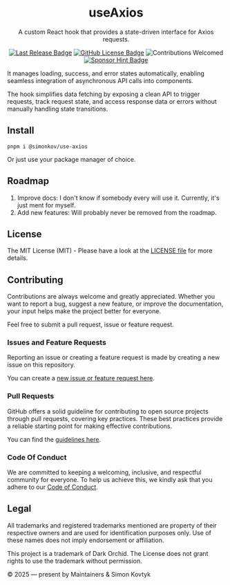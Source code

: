 <div align="center">
  
  # useAxios
  A custom React hook that provides a state-driven interface for Axios requests.
  
  [![Last Release Badge](https://img.shields.io/github/v/release/simonkovtyk/use-axios?sort=semver&display_name=release&color=7300ff&labelColor=27272a)](../../releases/latest)
  [![GitHub License Badge](https://img.shields.io/github/license/simonkovtyk/use-axios?color=7300ff&labelColor=27272a)](./LICENSE)
  ![Contributions Welcomed](https://img.shields.io/badge/contributions-welcomed-7300ff?labelColor=27272a)
  [![Sponsor Hint Badge](https://img.shields.io/badge/❤️-Sponsor_it-%23dc2626?style=flat&labelColor=27272a)](https://github.com/sponsors/simonkovtyk/)
  
</div>

It manages loading, success, and error states automatically, enabling seamless integration of asynchronous API calls into components.

The hook simplifies data fetching by exposing a clean API to trigger requests, track request state, and access response data or errors without manually handling state transitions.

## Install
```shell
pnpm i @simonkov/use-axios
```

Or just use your package manager of choice.

## Roadmap
1. Improve docs: I don't know if somebody every will use it. Currently, it's just ment for myself.
2. Add new features: Will probably never be removed from the roadmap.

## License
The MIT License (MIT) - Please have a look at the [LICENSE file](./LICENSE) for more details.

## Contributing
Contributions are always welcome and greatly appreciated. Whether you want to report a bug, suggest a new feature, or improve the documentation, your input helps make the project better for everyone.

Feel free to submit a pull request, issue or feature request.

### Issues and Feature Requests
Reporting an issue or creating a feature request is made by creating a new issue on this repository.

You can create a [new issue or feature request here](../../issues/new/choose).

### Pull Requests
GitHub offers a solid guideline for contributing to open source projects through pull requests, covering key practices. These best practices provide a reliable starting point for making effective contributions.

You can find the [guidelines here](https://docs.github.com/get-started/exploring-projects-on-github/contributing-to-a-project).

### Code Of Conduct
We are committed to keeping a welcoming, inclusive, and respectful community for everyone. To help us achieve this, we kindly ask that you adhere to our [Code of Conduct](./CODE_OF_CONDUCT.md).

## Legal

All trademarks and registered trademarks mentioned are property of their respective owners and are used for identification purposes only. Use of these names does not imply endorsement or affiliation.

This project is a trademark of Dark Orchid. The License does not grant rights to use the trademark without permission.

© 2025 — present by Maintainers & Simon Kovtyk
